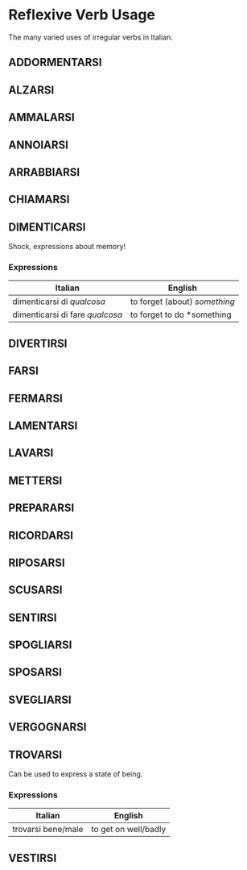 # Reflexive Verb Usage

The many varied uses of irregular verbs in Italian.

## ADDORMENTARSI

## ALZARSI

## AMMALARSI

## ANNOIARSI

## ARRABBIARSI

## CHIAMARSI

## DIMENTICARSI

Shock, expressions about memory!

### Expressions

| Italian | English |
| --- | --- |
| dimenticarsi di *qualcosa* | to forget (about) *something* |
| dimenticarsi di fare *qualcosa* | to forget to do *something |

## DIVERTIRSI

## FARSI

## FERMARSI

## LAMENTARSI

## LAVARSI

## METTERSI

## PREPARARSI

## RICORDARSI

## RIPOSARSI

## SCUSARSI

## SENTIRSI

## SPOGLIARSI

## SPOSARSI

## SVEGLIARSI

## VERGOGNARSI

## TROVARSI

Can be used to express a state of being.

### Expressions

| Italian | English |
| --- | --- |
| trovarsi bene/male | to get on well/badly |

## VESTIRSI